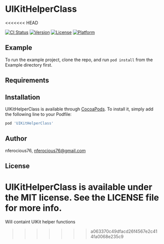 # UIKitHelperClass
<<<<<<< HEAD

[![CI Status](http://img.shields.io/travis/nferocious76/UIKitHelperClass.svg?style=flat)](https://travis-ci.org/nferocious76/UIKitHelperClass)
[![Version](https://img.shields.io/cocoapods/v/UIKitHelperClass.svg?style=flat)](http://cocoapods.org/pods/UIKitHelperClass)
[![License](https://img.shields.io/cocoapods/l/UIKitHelperClass.svg?style=flat)](http://cocoapods.org/pods/UIKitHelperClass)
[![Platform](https://img.shields.io/cocoapods/p/UIKitHelperClass.svg?style=flat)](http://cocoapods.org/pods/UIKitHelperClass)

## Example

To run the example project, clone the repo, and run `pod install` from the Example directory first.

## Requirements

## Installation

UIKitHelperClass is available through [CocoaPods](http://cocoapods.org). To install
it, simply add the following line to your Podfile:

```ruby
pod 'UIKitHelperClass'
```

## Author

nferocious76, nferocious76@gmail.com

## License

UIKitHelperClass is available under the MIT license. See the LICENSE file for more info.
=======
Will containt UIKit helper functions 
>>>>>>> a063370c49dfacd26f4567e2c414fa0068e235c9
